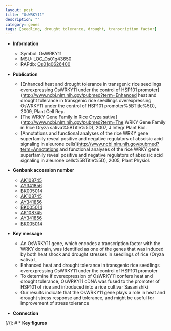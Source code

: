 ```yaml
---
layout: post
title: "OsWRKY11"
description: ""
category: genes
tags: [seedling, drought tolerance, drought, transcription factor]
---
```


* **Information**  
    + Symbol: OsWRKY11  
    + MSU: [LOC_Os01g43650](http://rice.plantbiology.msu.edu/cgi-bin/ORF_infopage.cgi?orf=LOC_Os01g43650)  
    + RAPdb: [Os01g0626400](http://rapdb.dna.affrc.go.jp/viewer/gbrowse_details/irgsp1?name=Os01g0626400)  

* **Publication**  
    + [Enhanced heat and drought tolerance in transgenic rice seedlings overexpressing OsWRKY11 under the control of HSP101 promoter](http://www.ncbi.nlm.nih.gov/pubmed?term=Enhanced heat and drought tolerance in transgenic rice seedlings overexpressing OsWRKY11 under the control of HSP101 promoter%5BTitle%5D), 2009, Plant Cell Rep.
    + [The WRKY Gene Family in Rice Oryza sativa](http://www.ncbi.nlm.nih.gov/pubmed?term=The WRKY Gene Family in Rice Oryza sativa%5BTitle%5D), 2007, J Integr Plant Biol.
    + [Annotations and functional analyses of the rice WRKY gene superfamily reveal positive and negative regulators of abscisic acid signaling in aleurone cells](http://www.ncbi.nlm.nih.gov/pubmed?term=Annotations and functional analyses of the rice WRKY gene superfamily reveal positive and negative regulators of abscisic acid signaling in aleurone cells%5BTitle%5D), 2005, Plant Physiol.

* **Genbank accession number**  
    + [AK108745](http://www.ncbi.nlm.nih.gov/nuccore/AK108745)
    + [AY341856](http://www.ncbi.nlm.nih.gov/nuccore/AY341856)
    + [BK005014](http://www.ncbi.nlm.nih.gov/nuccore/BK005014)
    + [AK108745](http://www.ncbi.nlm.nih.gov/nuccore/AK108745)
    + [AY341856](http://www.ncbi.nlm.nih.gov/nuccore/AY341856)
    + [BK005014](http://www.ncbi.nlm.nih.gov/nuccore/BK005014)
    + [AK108745](http://www.ncbi.nlm.nih.gov/nuccore/AK108745)
    + [AY341856](http://www.ncbi.nlm.nih.gov/nuccore/AY341856)
    + [BK005014](http://www.ncbi.nlm.nih.gov/nuccore/BK005014)

* **Key message**  
    + An OsWRKY11 gene, which encodes a transcription factor with the WRKY domain, was identified as one of the genes that was induced by both heat shock and drought stresses in seedlings of rice (Oryza sativa L
    + Enhanced heat and drought tolerance in transgenic rice seedlings overexpressing OsWRKY11 under the control of HSP101 promoter
    + To determine if overexpression of OsWRKY11 confers heat and drought tolerance, OsWRKY11 cDNA was fused to the promoter of HSP101 of rice and introduced into a rice cultivar Sasanishiki
    + Our results indicate that the OsWRKY11 gene plays a role in heat and drought stress response and tolerance, and might be useful for improvement of stress tolerance

* **Connection**  

[//]: # * **Key figures**  


